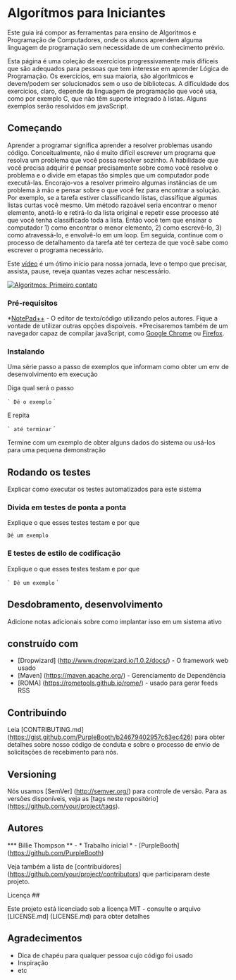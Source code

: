 # Algorítmos para Iniciantes

Este guia irá compor as ferramentas para ensino de Algoritmos e Programação de Computadores, onde os alunos aprendem alguma linguagem de programação sem necessidade de um conhecimento prévio.

Esta página é uma coleção de exercícios progressivamente mais difíceis que são adequados para pessoas que tem interesse em aprender Lógica de Programação. Os exercícios, em sua maioria, são algorítmicos e devem/podem ser solucionados sem o uso de bibliotecas. A dificuldade dos exercícios, claro, depende da linguagem de programação que você usa, como por exemplo C, que não têm suporte integrado à listas. Alguns exemplos serão resolvidos em javaScript.

## Começando

Aprender a programar significa aprender a resolver problemas usando código. Conceitualmente, não é muito difícil escrever um programa que resolva um problema que você possa resolver sozinho. A habilidade que você precisa adquirir é pensar precisamente sobre como você resolve o problema e o divide em etapas tão simples que um computador pode executá-las. Encorajo-vos a resolver primeiro algumas instâncias de um problema à mão e pensar sobre o que você fez para encontrar a solução. Por exemplo, se a tarefa estiver classificando listas, classifique algumas listas curtas você mesmo. Um método razoável seria encontrar o menor elemento, anotá-lo e retirá-lo da lista original e repetir esse processo até que você tenha classificado toda a lista. Então você tem que ensinar o computador 1) como encontrar o menor elemento, 2) como escrevê-lo, 3) como atravessá-lo, e envolvê-lo em um loop. Em seguida, continue com o processo de detalhamento da tarefa até ter certeza de que você sabe como escrever o programa necessário.


Este [vídeo](https://www.youtube.com/watch?v=8mei6uVttho) é um ótimo início para nossa jornada, leve o tempo que precisar, assista, pause, reveja quantas vezes achar nescessário.

[![Algoritmos: Primeiro contato](https://img.youtube.com/vi/8mei6uVttho/0.jpg)](https://www.youtube.com/watch?v=8mei6uVttho)


### Pré-requisitos

*[NotePad++](https://notepad-plus-plus.org/download/v7.6.6.html) - O editor de texto/código utilizando pelos autores. Fique a vontade de utilizar outras opções dispoíveis.
*Precisaremos também de um navegador capaz de compilar javaScript, como [Google Chrome](https://www.google.com/intl/pt-BR_ALL/chrome/) ou [Firefox](https://www.mozilla.org/pt-BR/firefox/new/).

### Instalando

Uma série passo a passo de exemplos que informam como obter um env de desenvolvimento em execução

Diga qual será o passo

`` `
Dê o exemplo
`` `

E repita

`` `
até terminar
`` `

Termine com um exemplo de obter alguns dados do sistema ou usá-los para uma pequena demonstração

## Rodando os testes

Explicar como executar os testes automatizados para este sistema

### Divida em testes de ponta a ponta

Explique o que esses testes testam e por que

```
Dê um exemplo
```

### E testes de estilo de codificação

Explique o que esses testes testam e por que

`` `
Dê um exemplo
`` `

## Desdobramento, desenvolvimento

Adicione notas adicionais sobre como implantar isso em um sistema ativo

## construído com

* [Dropwizard] (http://www.dropwizard.io/1.0.2/docs/) - O framework web usado
* [Maven] (https://maven.apache.org/) - Gerenciamento de Dependência
* [ROMA] (https://rometools.github.io/rome/) - usado para gerar feeds RSS

## Contribuindo

Leia [CONTRIBUTING.md] (https://gist.github.com/PurpleBooth/b24679402957c63ec426) para obter detalhes sobre nosso código de conduta e sobre o processo de envio de solicitações de recebimento para nós.

## Versioning

Nós usamos [SemVer] (http://semver.org/) para controle de versão. Para as versões disponíveis, veja as [tags neste repositório] (https://github.com/your/project/tags).

## Autores

*** Billie Thompson ** - * Trabalho inicial * - [PurpleBooth] (https://github.com/PurpleBooth)

Veja também a lista de [contribuidores] (https://github.com/your/project/contributors) que participaram deste projeto.

Licença ##

Este projeto está licenciado sob a licença MIT - consulte o arquivo [LICENSE.md] (LICENSE.md) para obter detalhes

## Agradecimentos

* Dica de chapéu para qualquer pessoa cujo código foi usado
* Inspiração
* etc
